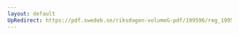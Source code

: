 ```yaml
---
layout: default
UpRedirect: https://pdf.swedeb.se/riksdagen-volumeG-pdf/199596/reg_199596/reg_199596_0008.pdf
---
```

